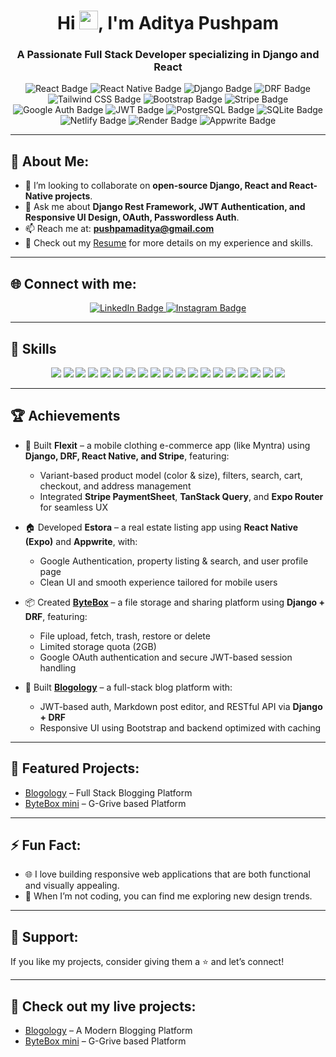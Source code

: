 <h1 align="center">Hi <img src="https://raw.githubusercontent.com/MartinHeinz/MartinHeinz/master/wave.gif" width="30px">, I'm Aditya Pushpam</h1>
<h3 align="center">A Passionate Full Stack Developer specializing in Django and React</h3>

<p align="center">
    <img src="https://img.shields.io/badge/Frontend-React-blue?logo=react&logoColor=white&style=for-the-badge" alt="React Badge">
    <img src="https://img.shields.io/badge/Mobile-React_Native-20232A?logo=react&logoColor=61DAFB&style=for-the-badge" alt="React Native Badge">
    <img src="https://img.shields.io/badge/Backend-Django-092E20?logo=django&logoColor=white&style=for-the-badge" alt="Django Badge">
    <img src="https://img.shields.io/badge/API-DRF-ff1709?logo=django&logoColor=white&style=for-the-badge" alt="DRF Badge">
    <img src="https://img.shields.io/badge/Styling-Tailwind_CSS-38B2AC?logo=tailwind-css&logoColor=white&style=for-the-badge" alt="Tailwind CSS Badge">
    <img src="https://img.shields.io/badge/Styling-Bootstrap-7952B3?logo=bootstrap&logoColor=white&style=for-the-badge" alt="Bootstrap Badge">
    <img src="https://img.shields.io/badge/Payment-Stripe-008CDD?logo=stripe&logoColor=white&style=for-the-badge" alt="Stripe Badge">
    <img src="https://img.shields.io/badge/Auth-Google-white?logo=google&logoColor=red&style=for-the-badge" alt="Google Auth Badge">
    <img src="https://img.shields.io/badge/Auth-JWT-black?logo=jsonwebtokens&logoColor=white&style=for-the-badge" alt="JWT Badge">
    <img src="https://img.shields.io/badge/Database-PostgreSQL-336791?logo=postgresql&logoColor=white&style=for-the-badge" alt="PostgreSQL Badge">
    <img src="https://img.shields.io/badge/Database-SQLite-003B57?logo=sqlite&logoColor=white&style=for-the-badge" alt="SQLite Badge">
    <img src="https://img.shields.io/badge/Deployment-Netlify-00C7B7?logo=netlify&logoColor=white&style=for-the-badge" alt="Netlify Badge">
    <img src="https://img.shields.io/badge/Deployment-Render-46E3B7?logo=render&logoColor=white&style=for-the-badge" alt="Render Badge">
    <img src="https://img.shields.io/badge/Backend_as_a_Service-Appwrite-F02E65?logo=appwrite&logoColor=white&style=for-the-badge" alt="Appwrite Badge">
</p>


---

## 🚀 About Me:
- 👯 I’m looking to collaborate on **open-source Django, React and React-Native projects**.
- 💬 Ask me about **Django Rest Framework, JWT Authentication, and Responsive UI Design, OAuth, Passwordless Auth**.
- 📫 Reach me at: **pushpamaditya@gmail.com**
- 📄 Check out my [Resume](https://drive.google.com/file/d/1u6-hfvnp6nnYtobCoXlXAFH1qpRuX48i/view?usp=sharing) for more details on my experience and skills.



---

## 🌐 Connect with me:
<p align="center">
    <a href="https://www.linkedin.com/in/aditya-pushpam-67109b276" target="_blank">
        <img src="https://img.shields.io/badge/LinkedIn-0A66C2?style=for-the-badge&logo=linkedin&logoColor=white" alt="LinkedIn Badge">
    </a>
    <a href="https://www.instagram.com/aditya_p_01" target="_blank">
        <img src="https://img.shields.io/badge/Instagram-E4405F?style=for-the-badge&logo=instagram&logoColor=white" alt="Instagram Badge">
    </a>
</p>

---

## 🚀 Skills

<p align="center">
  <img src="https://img.shields.io/badge/Python-3776AB?style=for-the-badge&logo=python&logoColor=white" />
  <img src="https://img.shields.io/badge/React-20232A?style=for-the-badge&logo=react&logoColor=61DAFB" />
  <img src="https://img.shields.io/badge/React_Native-20232A?style=for-the-badge&logo=react&logoColor=61DAFB" />
  <img src="https://img.shields.io/badge/Expo-000020?style=for-the-badge&logo=expo&logoColor=white" />
  <img src="https://img.shields.io/badge/TypeScript-3178C6?style=for-the-badge&logo=typescript&logoColor=white" />
  <img src="https://img.shields.io/badge/Tailwind_CSS-38B2AC?style=for-the-badge&logo=tailwind-css&logoColor=white" />
  <img src="https://img.shields.io/badge/Django-092E20?style=for-the-badge&logo=django&logoColor=white" />
  <img src="https://img.shields.io/badge/DRF-ff1709?style=for-the-badge&logo=django&logoColor=white" />
  <img src="https://img.shields.io/badge/PostgreSQL-336791?style=for-the-badge&logo=postgresql&logoColor=white" />
  <img src="https://img.shields.io/badge/SQLite-003B57?style=for-the-badge&logo=sqlite&logoColor=white" />
  <img src="https://img.shields.io/badge/Stripe-008CDD?style=for-the-badge&logo=stripe&logoColor=white" />
  <img src="https://img.shields.io/badge/HTML-E34F26?style=for-the-badge&logo=html5&logoColor=white" />
  <img src="https://img.shields.io/badge/CSS-1572B6?style=for-the-badge&logo=css3&logoColor=white" />
  <img src="https://img.shields.io/badge/Bootstrap-7952B3?style=for-the-badge&logo=bootstrap&logoColor=white" />
  <img src="https://img.shields.io/badge/JavaScript-F7DF1E?style=for-the-badge&logo=javascript&logoColor=black" />
  <img src="https://img.shields.io/badge/Rest_API-02569B?style=for-the-badge&logo=postman&logoColor=white" />
  <img src="https://img.shields.io/badge/Git-F05032?style=for-the-badge&logo=git&logoColor=white" />
  <img src="https://img.shields.io/badge/Axios-5A29E4?style=for-the-badge&logo=axios&logoColor=white" />
  <img src="https://img.shields.io/badge/AsyncStorage-9146FF?style=for-the-badge&logo=react&logoColor=white" />
</p>



---

## 🏆 Achievements

- 👕 Built **Flexit** – a mobile clothing e-commerce app (like Myntra) using **Django, DRF, React Native, and Stripe**, featuring:
  - Variant-based product model (color & size), filters, search, cart, checkout, and address management
  - Integrated **Stripe PaymentSheet**, **TanStack Query**, and **Expo Router** for seamless UX

- 🏠 Developed **Estora** – a real estate listing app using **React Native (Expo)** and **Appwrite**, with:
  - Google Authentication, property listing & search, and user profile page
  - Clean UI and smooth experience tailored for mobile users

- 📦 Created **[ByteBox](http://bytebox-mini.netlify.app/)** – a file storage and sharing platform using **Django + DRF**, featuring:
  - File upload, fetch, trash, restore or delete
  - Limited storage quota (2GB)
  - Google OAuth authentication and secure JWT-based session handling

- 📝 Built **[Blogology](https://blogology.netlify.app)** – a full-stack blog platform with:
  - JWT-based auth, Markdown post editor, and RESTful API via **Django + DRF**
  - Responsive UI using Bootstrap and backend optimized with caching



---

## 📂 Featured Projects:
- [Blogology](https://blogology.netlify.app) – Full Stack Blogging Platform
- [ByteBox mini](https://bytebox-mini.netlify.app) – G-Grive based Platform

---

## ⚡ Fun Fact:
- 🌐 I love building responsive web applications that are both functional and visually appealing.
- 🎨 When I’m not coding, you can find me exploring new design trends.

---

## 🌟 Support:
If you like my projects, consider giving them a ⭐ and let’s connect!

---

## 🔗 Check out my live projects:
- [Blogology](https://blogology.netlify.app) – A Modern Blogging Platform
- [ByteBox mini](https://bytebox-mini.netlify.app) – G-Grive based Platform
